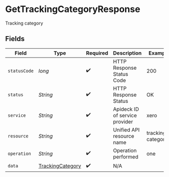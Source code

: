 # GetTrackingCategoryResponse

Tracking category


## Fields

| Field                                                           | Type                                                            | Required                                                        | Description                                                     | Example                                                         |
| --------------------------------------------------------------- | --------------------------------------------------------------- | --------------------------------------------------------------- | --------------------------------------------------------------- | --------------------------------------------------------------- |
| `statusCode`                                                    | *long*                                                          | :heavy_check_mark:                                              | HTTP Response Status Code                                       | 200                                                             |
| `status`                                                        | *String*                                                        | :heavy_check_mark:                                              | HTTP Response Status                                            | OK                                                              |
| `service`                                                       | *String*                                                        | :heavy_check_mark:                                              | Apideck ID of service provider                                  | xero                                                            |
| `resource`                                                      | *String*                                                        | :heavy_check_mark:                                              | Unified API resource name                                       | tracking-categories                                             |
| `operation`                                                     | *String*                                                        | :heavy_check_mark:                                              | Operation performed                                             | one                                                             |
| `data`                                                          | [TrackingCategory](../../models/components/TrackingCategory.md) | :heavy_check_mark:                                              | N/A                                                             |                                                                 |
